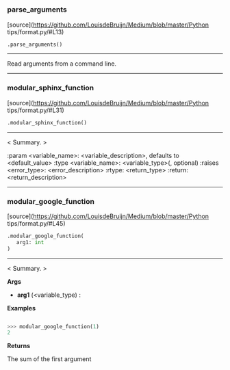 #


### parse_arguments
[source](https://github.com/LouisdeBruijn/Medium/blob/master/Python tips/format.py/#L13)
```python
.parse_arguments()
```

---
Read arguments from a command line.

----


### modular_sphinx_function
[source](https://github.com/LouisdeBruijn/Medium/blob/master/Python tips/format.py/#L31)
```python
.modular_sphinx_function()
```

---
< Summary. >

:param <variable_name>: <variable_description>, defaults to <default_value>
:type <variable_name>: <variable_type>(, optional)
<other parameters and types>
:raises <error_type>: <error_description>
<other exceptions>
:rtype: <return_type>
:return: <return_description>

----


### modular_google_function
[source](https://github.com/LouisdeBruijn/Medium/blob/master/Python tips/format.py/#L45)
```python
.modular_google_function(
   arg1: int
)
```

---
< Summary. >


**Args**

* **arg1** (<variable_type) : <description>


**Examples**



```python

>>> modular_google_function(1)
2

```

**Returns**


The sum of the first argument
